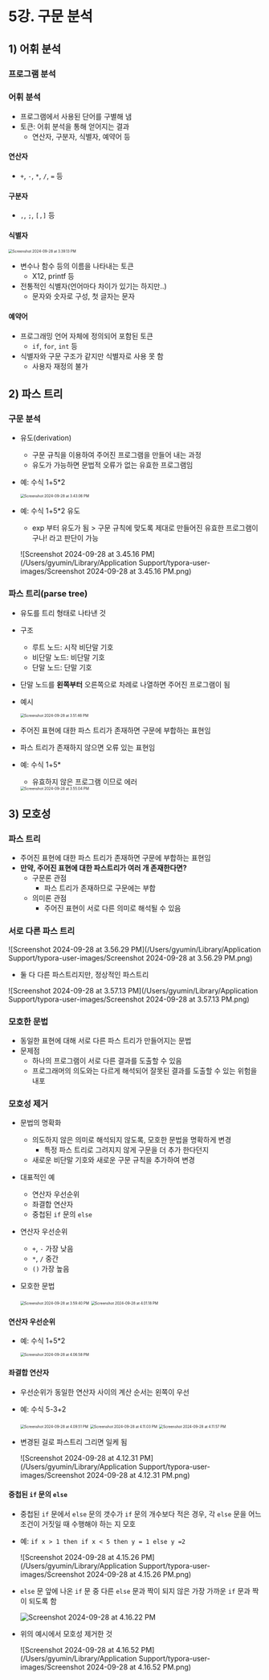# 5강. 구문 분석

## 1) 어휘 분석

### 프로그램 분석



### 어휘 분석

- 프로그램에서 사용된 단어를 구별해 냄
- 토큰: 어휘 분석을 통해 얻어지는 결과
  - 연산자, 구분자, 식별자, 예약어 등

#### 연산자

- `+`, `-`, `*`, `/`, `=` 등



#### 구분자

- `,`, `;`, `[,]` 등



#### 식별자

<img src="/Users/gyumin/Library/Application Support/typora-user-images/Screenshot 2024-09-28 at 3.39.13 PM.png" alt="Screenshot 2024-09-28 at 3.39.13 PM" style="zoom:50%;" />

- 변수나 함수 등의 이름을 나타내는 토큰
  - X12, printf 등
- 전통적인 식별자(언어마다 차이가 있기는 하지만..)
  - 문자와 숫자로 구성, 첫 글자는 문자



#### 예약어

- 프로그래밍 언어 자체에 정의되어 포함된 토큰
  - `if`, `for`, `int` 등
- 식별자와 구문 구조가 같지만 식별자로 사용 못 함
  - 사용자 재정의 불가



## 2) 파스 트리

### 구문 분석

- 유도(derivation)

  - 구문 규칙을 이용하여 주어진 프로그램을 만들어 내는 과정
  - 유도가 가능하면 문법적 오류가 없는 유효한 프로그램임

- 예: 수식 1+5*2

  <img src="/Users/gyumin/Library/Application Support/typora-user-images/Screenshot 2024-09-28 at 3.43.06 PM.png" alt="Screenshot 2024-09-28 at 3.43.06 PM" style="zoom:50%;" />

- 예: 수식 1+5*2 유도

  - exp 부터 유도가 됨 > 구문 규칙에 맞도록 제대로 만들어진 유효한 프로그램이구나! 라고 판단이 가능

  ![Screenshot 2024-09-28 at 3.45.16 PM](/Users/gyumin/Library/Application Support/typora-user-images/Screenshot 2024-09-28 at 3.45.16 PM.png)



### 파스 트리(parse tree)

- 유도를 트리 형태로 나타낸 것

- 구조

  - 루트 노드: 시작 비단말 기호
  - 비단말 노드: 비단말 기호
  - 단말 노드: 단말 기호

- 단말 노드를 **왼쪽부터** 오른쪽으로 차례로 나열하면 주어진 프로그램이 됨

- 예시

  <img src="/Users/gyumin/Library/Application Support/typora-user-images/Screenshot 2024-09-28 at 3.51.46 PM.png" alt="Screenshot 2024-09-28 at 3.51.46 PM" style="zoom:50%;" />

- 주어진 표현에 대한 파스 트리가 존재하면 구문에 부합하는 표현임

- 파스 트리가 존재하지 않으면 오류 있는 표현임

- 예: 수식 1+5*

  - 유효하지 않은 프로그램 이므로 에러

  <img src="/Users/gyumin/Library/Application Support/typora-user-images/Screenshot 2024-09-28 at 3.55.04 PM.png" alt="Screenshot 2024-09-28 at 3.55.04 PM" style="zoom:50%;" />

  

## 3) 모호성

### 파스 트리

- 주어진 표현에 대한 파스 트리가 존재하면 구문에 부합하는 표현임
- **만약, 주어진 표현에 대한 파스트리가 여러 개 존재한다면?**
  - 구문론 관점
    - 파스 트리가 존재하므로 구문에는 부합
  - 의미론 관점
    - 주어진 표현이 서로 다른 의미로 해석될 수 있음



### 서로 다른 파스 트리

![Screenshot 2024-09-28 at 3.56.29 PM](/Users/gyumin/Library/Application Support/typora-user-images/Screenshot 2024-09-28 at 3.56.29 PM.png)

- 둘 다 다른 파스트리지만, 정상적인 파스트리

![Screenshot 2024-09-28 at 3.57.13 PM](/Users/gyumin/Library/Application Support/typora-user-images/Screenshot 2024-09-28 at 3.57.13 PM.png)



### 모호한 문법

- 동일한 표현에 대해 서로 다른 파스 트리가 만들어지는 문법
- 문제점
  - 하나의 프로그램이 서로 다른 결과를 도출할 수 있음
  - 프로그래머의 의도와는 다르게 해석되어 잘못된 결과를 도출할 수 있는 위험을 내포



### 모호성 제거

- 문법의 명확화

  - 의도하지 않은 의미로 해석되지 않도록, 모호한 문법을 명확하게 변경
    - 특정 파스 트리로 그려지지 않게 구문을 더 추가 한다던지
  - 새로운 비단말 기호와 새로운 구문 규칙을 추가하여 변경

- 대표적인 예

  - 연산자 우선순위
  - 좌결합 연산자
  - 중첩된 `if` 문의 `else`

- 연산자 우선순위

  - `+`, `-` 가장 낮음
  - `*`, `/` 중간
  - `()` 가장 높음

- 모호한 문법

  <img src="/Users/gyumin/Library/Application Support/typora-user-images/Screenshot 2024-09-28 at 3.59.40 PM.png" alt="Screenshot 2024-09-28 at 3.59.40 PM" style="zoom:50%;" />

  <img src="/Users/gyumin/Library/Application Support/typora-user-images/Screenshot 2024-09-28 at 4.01.18 PM.png" alt="Screenshot 2024-09-28 at 4.01.18 PM" style="zoom:50%;" />



#### 연산자 우선순위

- 예: 수식 1+5*2

  <img src="/Users/gyumin/Library/Application Support/typora-user-images/Screenshot 2024-09-28 at 4.06.58 PM.png" alt="Screenshot 2024-09-28 at 4.06.58 PM" style="zoom:50%;" />

  

#### 좌결합 연산자

- 우선순위가 동일한 연산자 사이의 계산 순서는 왼쪽이 우선

- 예: 수식 5-3+2

  <img src="/Users/gyumin/Library/Application Support/typora-user-images/Screenshot 2024-09-28 at 4.09.51 PM.png" alt="Screenshot 2024-09-28 at 4.09.51 PM" style="zoom:50%;" />

  <img src="/Users/gyumin/Library/Application Support/typora-user-images/Screenshot 2024-09-28 at 4.11.03 PM.png" alt="Screenshot 2024-09-28 at 4.11.03 PM" style="zoom:50%;" />

  <img src="/Users/gyumin/Library/Application Support/typora-user-images/Screenshot 2024-09-28 at 4.11.57 PM.png" alt="Screenshot 2024-09-28 at 4.11.57 PM" style="zoom:50%;" />

- 변경된 걸로 파스트리 그리면 일케 됨

  ![Screenshot 2024-09-28 at 4.12.31 PM](/Users/gyumin/Library/Application Support/typora-user-images/Screenshot 2024-09-28 at 4.12.31 PM.png)



#### 중첩된 `if` 문의 `else`

-  중첩된 `if` 문에서 `else` 문의 갯수가  `if` 문의 개수보다 적은 경우, 각 `else` 문을 어느 조건이 거짓일 때 수행해야 하는 지 모호

- 예: `if x > 1 then if x < 5 then y = 1 else y =2 `

  ![Screenshot 2024-09-28 at 4.15.26 PM](/Users/gyumin/Library/Application Support/typora-user-images/Screenshot 2024-09-28 at 4.15.26 PM.png)

- `else` 문 앞에 나온 `if` 문 중 다른 `else` 문과 짝이 되지 않은 가장 가까운  `if` 문과 짝이 되도록 함

  <img src="/Users/gyumin/Library/Application Support/typora-user-images/Screenshot 2024-09-28 at 4.16.22 PM.png" alt="Screenshot 2024-09-28 at 4.16.22 PM"  />

- 위의 예시에서 모호성 제거한 것

  ![Screenshot 2024-09-28 at 4.16.52 PM](/Users/gyumin/Library/Application Support/typora-user-images/Screenshot 2024-09-28 at 4.16.52 PM.png)